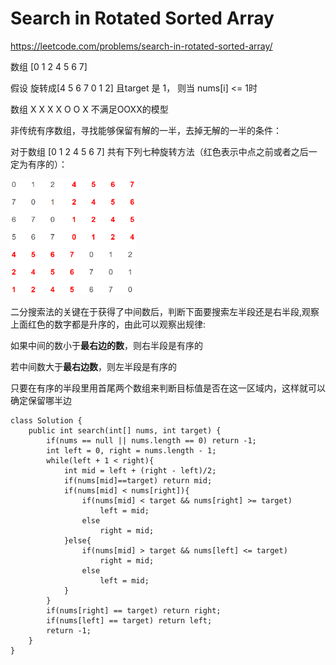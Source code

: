 # Search in Rotated Sorted Array

https://leetcode.com/problems/search-in-rotated-sorted-array/

数组 [0 1 2 4 5 6 7] 

假设 旋转成[4 5 6 7 0 1 2] 且target 是 1， 则当 nums[i] <= 1时

数组 X X X X O O X 不满足OOXX的模型


非传统有序数组，寻找能够保留有解的一半，去掉无解的一半的条件：

对于数组 [0 1 2 4 5 6 7] 共有下列七种旋转方法（红色表示中点之前或者之后一定为有序的）：

<img src="/pictures/question_33.png" width="200">

二分搜索法的关键在于获得了中间数后，判断下面要搜索左半段还是右半段,观察上面红色的数字都是升序的，由此可以观察出规律:

如果中间的数小于**最右边的数**，则右半段是有序的

若中间数大于**最右边数**，则左半段是有序的

只要在有序的半段里用首尾两个数组来判断目标值是否在这一区域内，这样就可以确定保留哪半边
```
class Solution {
    public int search(int[] nums, int target) {
        if(nums == null || nums.length == 0) return -1;
        int left = 0, right = nums.length - 1;
        while(left + 1 < right){
            int mid = left + (right - left)/2;
            if(nums[mid]==target) return mid;
            if(nums[mid] < nums[right]){
                if(nums[mid] < target && nums[right] >= target)
                    left = mid;
                else
                    right = mid;
            }else{
                if(nums[mid] > target && nums[left] <= target)
                    right = mid;
                else
                    left = mid;
            }
        }
        if(nums[right] == target) return right;
        if(nums[left] == target) return left;
        return -1;
    }
}
```
